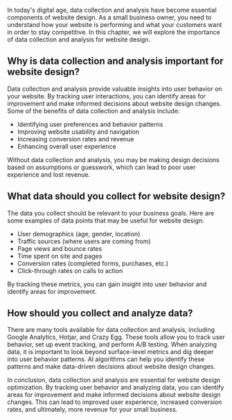 

In today's digital age, data collection and analysis have become essential components of website design. As a small business owner, you need to understand how your website is performing and what your customers want in order to stay competitive. In this chapter, we will explore the importance of data collection and analysis for website design.

Why is data collection and analysis important for website design?
-----------------------------------------------------------------

Data collection and analysis provide valuable insights into user behavior on your website. By tracking user interactions, you can identify areas for improvement and make informed decisions about website design changes. Some of the benefits of data collection and analysis include:

* Identifying user preferences and behavior patterns
* Improving website usability and navigation
* Increasing conversion rates and revenue
* Enhancing overall user experience

Without data collection and analysis, you may be making design decisions based on assumptions or guesswork, which can lead to poor user experience and lost revenue.

What data should you collect for website design?
------------------------------------------------

The data you collect should be relevant to your business goals. Here are some examples of data points that may be useful for website design:

* User demographics (age, gender, location)
* Traffic sources (where users are coming from)
* Page views and bounce rates
* Time spent on site and pages
* Conversion rates (completed forms, purchases, etc.)
* Click-through rates on calls to action

By tracking these metrics, you can gain insight into user behavior and identify areas for improvement.

How should you collect and analyze data?
----------------------------------------

There are many tools available for data collection and analysis, including Google Analytics, Hotjar, and Crazy Egg. These tools allow you to track user behavior, set up event tracking, and perform A/B testing. When analyzing data, it is important to look beyond surface-level metrics and dig deeper into user behavior patterns. AI algorithms can help you identify these patterns and make data-driven decisions about website design changes.

In conclusion, data collection and analysis are essential for website design optimization. By tracking user behavior and analyzing data, you can identify areas for improvement and make informed decisions about website design changes. This can lead to improved user experience, increased conversion rates, and ultimately, more revenue for your small business.
